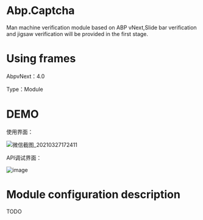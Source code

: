 # Abp.Captcha
Man machine verification module based on ABP vNext,Slide bar verification and jigsaw verification will be provided in the first stage.

# Using frames
AbpvNext：4.0

Type：Module

# DEMO
使用界面：

![微信截图_20210327172411](https://user-images.githubusercontent.com/37917403/112716491-b1866600-8f21-11eb-874e-fdfc6c328334.png)

API调试界面：

![image](https://user-images.githubusercontent.com/37917403/112716425-63716280-8f21-11eb-9652-e8935da84362.png)


# Module configuration description
TODO



